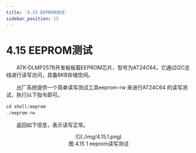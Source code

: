 ```yaml
---
title: '4.15 EEPROM测试'
sidebar_position: 15
---
```


# 4.15 EEPROM测试

&emsp;&emsp;ATK-DLMP257B开发板板载EEPROM芯片，型号为AT24C64，它通过I2C总线进行读写访问，具备8KB存储空间。

&emsp;&emsp;出厂系统提供一个简单读写测试工具eeprom-rw 来进行AT24C64 的读写测试，执行以下指令即可。

```c#
cd shell/eeprom
./eeprom-rw
```

&emsp;&emsp;返回如下信息，表示读写正常。


<center>
![](./img/4.15.1.png)<br />
图 4.15 1 eeprom读写测试
</center>




